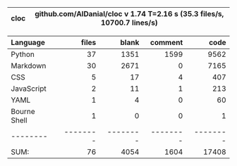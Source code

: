 cloc|github.com/AlDanial/cloc v 1.74  T=2.16 s (35.3 files/s, 10700.7 lines/s)
--- | ---

Language|files|blank|comment|code
:-------|-------:|-------:|-------:|-------:
Python|37|1351|1599|9562
Markdown|30|2671|0|7165
CSS|5|17|4|407
JavaScript|2|11|1|213
YAML|1|4|0|60
Bourne Shell|1|0|0|1
--------|--------|--------|--------|--------
SUM:|76|4054|1604|17408
